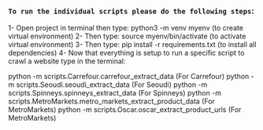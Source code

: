 ### `To run the individual scripts please do the following steps`:
1- Open project in terminal then type: python3 -m venv myenv (to create virtual environment)
2- Then type: source myenv/bin/activate (to activate virtual environment)
3- Then type: pip install -r requirements.txt (to install all dependencies)
4- Now that everything is setup to run a specific script to crawl a website type in the terminal:

python -m scripts.Carrefour.carrefour_extract_data (For Carrefour)
python -m scripts.Seoudi.seoudi_extract_data (For Seoudi)
python -m scripts.Spinneys.spinneys_extract_data (For Spinneys)
python -m scripts.MetroMarkets.metro_markets_extract_product_data (For MetroMarkets)
python -m scripts.Oscar.oscar_extract_product_urls (For MetroMarkets)


